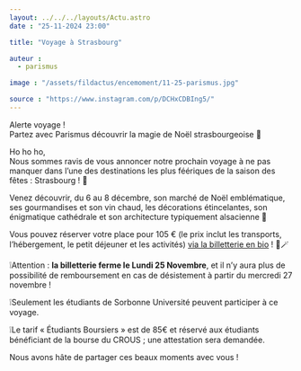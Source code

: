 ```yaml
---
layout: ../../../layouts/Actu.astro
date : "25-11-2024 23:00"

title: "Voyage à Strasbourg"

auteur :
  - parismus

image : "/assets/fildactus/encemoment/11-25-parismus.jpg"

source : "https://www.instagram.com/p/DCHxCDBIng5/"
---
```


Alerte voyage !  
Partez avec Parismus découvrir la magie de Noël strasbourgeoise 🎄

Ho ho ho,  
Nous sommes ravis de vous annoncer notre prochain voyage à ne pas manquer dans l’une des destinations les plus féériques de la saison des fêtes : Strasbourg ! 🎅

Venez découvrir, du 6 au 8 décembre, son marché de Noël emblématique, ses gourmandises et son vin chaud, les décorations étincelantes, son énigmatique cathédrale et son architecture typiquement alsacienne 🌟

Vous pouvez réserver votre place pour 105 € (le prix inclut les transports, l’hébergement, le petit déjeuner et les activités) [via la billetterie en bio](https://www.billetweb.fr/voyage-strasbourg2) ! 🎀🪄

❕Attention : __la billetterie ferme le Lundi 25 Novembre__, et il n’y aura plus de possibilité de remboursement en cas de désistement à partir du mercredi 27 novembre !

❕Seulement les étudiants de Sorbonne Université peuvent participer à ce voyage.

❕Le tarif « Étudiants Boursiers » est de 85€ et réservé aux étudiants bénéficiant de la bourse du CROUS ; une attestation sera demandée.

Nous avons hâte de partager ces beaux moments avec vous !